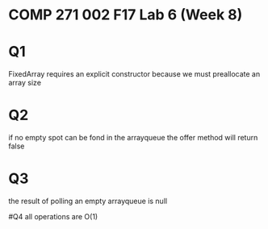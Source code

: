 # COMP 271 002 F17 Lab 6 (Week 8)

# Q1
FixedArray requires an explicit constructor because we must preallocate an array size

# Q2
if no empty spot can be fond in the arrayqueue the offer method will return false

# Q3
the result of polling an empty arrayqueue is null

#Q4
all operations are O(1)